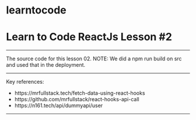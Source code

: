 # learntocode

<h1>Learn to Code ReactJs Lesson #2</h1>
<hr>
The source code for this lesson 02.  NOTE: We did a npm run build on src and used that in the deployment.
<hr>
Key references:
<UL>
<LI>https://mrfullstack.tech/fetch-data-using-react-hooks</LI>
<LI>https://github.com/mrfullstack/react-hooks-api-call</LI>
  <LI>https://n161.tech/api/dummyapi/user</LI>
</UL>
<HR>



